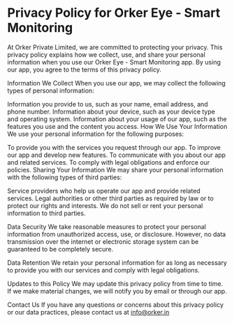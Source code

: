 # Privacy Policy for Orker Eye - Smart Monitoring

At Orker Private Limited, we are committed to protecting your privacy. This privacy policy explains how we collect, use, and share your personal information when you use our Orker Eye - Smart Monitoring app. By using our app, you agree to the terms of this privacy policy.

Information We Collect
When you use our app, we may collect the following types of personal information:

Information you provide to us, such as your name, email address, and phone number.
Information about your device, such as your device type and operating system.
Information about your usage of our app, such as the features you use and the content you access.
How We Use Your Information
We use your personal information for the following purposes:

To provide you with the services you request through our app.
To improve our app and develop new features.
To communicate with you about our app and related services.
To comply with legal obligations and enforce our policies.
Sharing Your Information
We may share your personal information with the following types of third parties:

Service providers who help us operate our app and provide related services.
Legal authorities or other third parties as required by law or to protect our rights and interests.
We do not sell or rent your personal information to third parties.

Data Security
We take reasonable measures to protect your personal information from unauthorized access, use, or disclosure. However, no data transmission over the internet or electronic storage system can be guaranteed to be completely secure.

Data Retention
We retain your personal information for as long as necessary to provide you with our services and comply with legal obligations.

Updates to this Policy
We may update this privacy policy from time to time. If we make material changes, we will notify you by email or through our app.

Contact Us
If you have any questions or concerns about this privacy policy or our data practices, please contact us at info@orker.in
